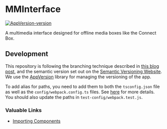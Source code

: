 # MMInterface

[![AppVersion-version](https://img.shields.io/badge/AppVersion-0.0.1-brightgreen.svg?style=flat)](https://github.com/delvedor/appversion?#version)

A multimedia interface designed for offline media boxes like the Connect Box.

## Development

This repository is following the branching technique described in [this blog post](http://nvie.com/posts/a-successful-git-branching-model/), and the semantic version set out on the [Semantic Versioning Website](http://semver.org/).  We use the [AppVersion](https://www.npmjs.com/package/appversion) library for managing the versioning of the app.

To add alias for paths, you need to add them to both the `tsconfig.json` file as well as the `config/webpack.config.ts` files.  See [here](https://medium.com/@siddhartha.ng/ionic-3-import-using-aliases-2aa260d6fab3) for more details.  You should also update the paths in `test-config/webpack.test.js`.

### Valuable Links

- [Importing Components](https://stackoverflow.com/a/53905947/4638563)
